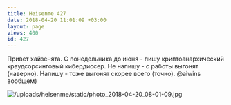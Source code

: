 ```yaml
---
title: Heisenme 427
date: 2018-04-20 11:01:09 +03:00
layout: page
views: 400
id: 427
---
```


Привет хайзенята. С понедельника до июня - пишу криптоанархический краудсорсинговый кибердиссер. Не напишу - с работы выгонят (наверно). Напишу - тоже выгонят скорее всего (точно). @aiwins вообщем)



![/uploads/heisenme/static/photo_2018-04-20_08-01-09.jpg](/uploads/heisenme/static/photo_2018-04-20_08-01-09.jpg)

